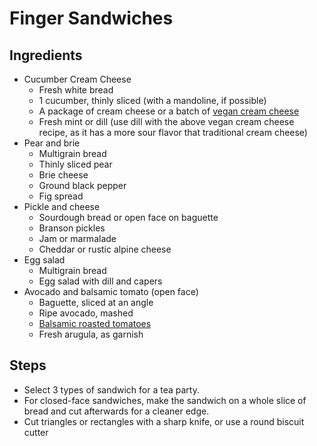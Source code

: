 # Finger Sandwiches


## Ingredients

 - Cucumber Cream Cheese
    - Fresh white bread
    - 1 cucumber, thinly sliced (with a mandoline, if possible)
    - A package of cream cheese or a batch of [vegan cream cheese](vegan_cream_cheese)
    - Fresh mint or dill (use dill with the above vegan cream cheese recipe, as it has a more sour flavor that traditional cream cheese)
 - Pear and brie
    - Multigrain bread
    - Thinly sliced pear
    - Brie cheese
    - Ground black pepper
    - Fig spread
 - Pickle and cheese
    - Sourdough bread or open face on baguette
    - Branson pickles
    - Jam or marmalade
    - Cheddar or rustic alpine cheese
 - Egg salad
    - Multigrain bread
    - Egg salad with dill and capers
 - Avocado and balsamic tomato (open face)
    - Baguette, sliced at an angle
    - Ripe avocado, mashed
    - [Balsamic roasted tomatoes](balsamic_roasted_tomatoes)
    - Fresh arugula, as garnish

## Steps

 - Select 3 types of sandwich for a tea party.
 - For closed-face sandwiches, make the sandwich on a whole slice of bread and cut afterwards for a cleaner edge.
 - Cut triangles or rectangles with a sharp knife, or use a round biscuit cutter


